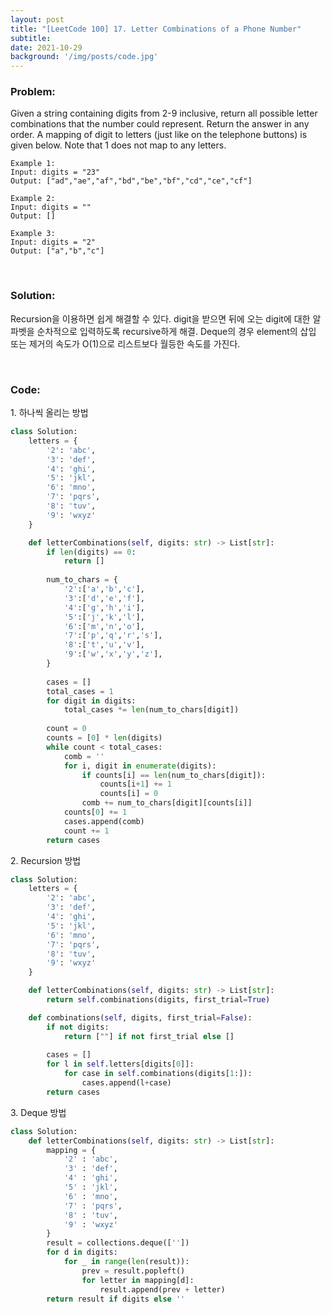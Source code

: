 ```yaml
---
layout: post
title: "[LeetCode 100] 17. Letter Combinations of a Phone Number"
subtitle: 
date: 2021-10-29
background: '/img/posts/code.jpg'
---
```

<h3>Problem:</h3>
<p>
Given a string containing digits from 2-9 inclusive, return all possible letter combinations that the number could represent. Return the answer in any order.
A mapping of digit to letters (just like on the telephone buttons) is given below. Note that 1 does not map to any letters.
</p>

```
Example 1:
Input: digits = "23"
Output: ["ad","ae","af","bd","be","bf","cd","ce","cf"]

Example 2:
Input: digits = ""
Output: []

Example 3:
Input: digits = "2"
Output: ["a","b","c"]
```

<br/>
<h3>Solution:</h3>

<p>
Recursion을 이용하면 쉽게 해결할 수 있다. digit을 받으면 뒤에 오는 digit에 대한 알파벳을 순차적으로 입력하도록 recursive하게 해결.
Deque의 경우 element의 삽입 또는 제거의 속도가 O(1)으로 리스트보다 월등한 속도를 가진다.
</p>

<br/>
<h3>Code:</h3>

<p>1. 하나씩 올리는 방법</p>

```python
class Solution:
    letters = {
        '2': 'abc',
        '3': 'def',
        '4': 'ghi',
        '5': 'jkl',
        '6': 'mno',
        '7': 'pqrs',
        '8': 'tuv',
        '9': 'wxyz'
    }

    def letterCombinations(self, digits: str) -> List[str]:
        if len(digits) == 0:
            return []
        
        num_to_chars = {
            '2':['a','b','c'], 
            '3':['d','e','f'],
            '4':['g','h','i'],
            '5':['j','k','l'],
            '6':['m','n','o'],
            '7':['p','q','r','s'],
            '8':['t','u','v'],
            '9':['w','x','y','z'],
        }
        
        cases = []
        total_cases = 1
        for digit in digits:
            total_cases *= len(num_to_chars[digit])
        
        count = 0
        counts = [0] * len(digits)
        while count < total_cases:
            comb = ''
            for i, digit in enumerate(digits):
                if counts[i] == len(num_to_chars[digit]):
                    counts[i+1] += 1
                    counts[i] = 0
                comb += num_to_chars[digit][counts[i]]
            counts[0] += 1
            cases.append(comb)
            count += 1
        return cases
```

<p>2. Recursion 방법</p>

```python
class Solution:
    letters = {
        '2': 'abc',
        '3': 'def',
        '4': 'ghi',
        '5': 'jkl',
        '6': 'mno',
        '7': 'pqrs',
        '8': 'tuv',
        '9': 'wxyz'
    }

    def letterCombinations(self, digits: str) -> List[str]:
        return self.combinations(digits, first_trial=True)

    def combinations(self, digits, first_trial=False):
        if not digits:
            return [""] if not first_trial else []
        
        cases = []
        for l in self.letters[digits[0]]:
            for case in self.combinations(digits[1:]):
                cases.append(l+case)
        return cases
```

<p>3. Deque 방법</p>

```python
class Solution:
    def letterCombinations(self, digits: str) -> List[str]:
        mapping = {
            '2' : 'abc',
            '3' : 'def',
            '4' : 'ghi',
            '5' : 'jkl',
            '6' : 'mno',
            '7' : 'pqrs',
            '8' : 'tuv',
            '9' : 'wxyz'
        }
        result = collections.deque([''])
        for d in digits:
            for _ in range(len(result)):
                prev = result.popleft()
                for letter in mapping[d]:
                    result.append(prev + letter)
        return result if digits else ''
```